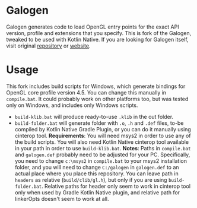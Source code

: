 Galogen
=======

Galogen generates code to load OpenGL entry points  for the exact API version,
profile and extensions that you specify. 
This is fork of the Galogen, tweaked to be used with Kotlin Native.
If you are looking for Galogen itself, visit original [repository](https://github.com/google/galogen) or [website](http://galogen.gpfault.net/).

Usage
=======

This fork includes build scripts for Windows, which generate bindings for OpenGL core profile version 4.5. You can change this manually in `compile.bat`.
It could probably work on other platforms too, but was tested only on Windows, and includes only Windows scripts.

* `build-klib.bat` will produce ready-to-use `.klib` in the out folder.
* `build-folder.bat` will generate folder with `.o`, `.h` and `.def` files, to-be compiled by Kotlin Native Gradle Plugin, or you can do it manually using cinterop tool.
**Requirements**:
You will need msys2 in order to use any of the build scripts. You will also need Kotlin Native cinterop tool available in your path in order to use `build-klib.bat`.
**Notes**:
Paths in `compile.bat` and `galogen.def` probably need to be adjusted for your PC.
Specifically, you need to change `c:\msys2` in `compile.bat` to your msys2 installation folder, and you will need to change `C:/galogen` in `galogen.def` to an actual place where you place this repository.
You can leave path in `headers` as relative (`build/clib/gl.h`), but only if you are using `build-folder.bat`.
Relative paths for header only seem to work in cinterop tool only when used by Gradle Kotlin Native plugin, and relative path for linkerOpts doesn't seem to work at all.

